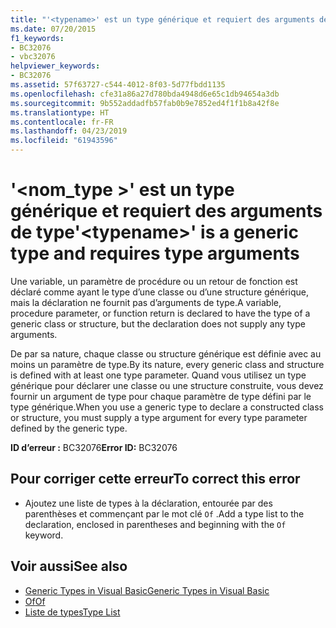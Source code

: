 ```yaml
---
title: "'<typename>' est un type générique et requiert des arguments de type"
ms.date: 07/20/2015
f1_keywords:
- BC32076
- vbc32076
helpviewer_keywords:
- BC32076
ms.assetid: 57f63727-c544-4012-8f03-5d77fbdd1135
ms.openlocfilehash: cfe31a86a27d780bda4948d6e65c1db94654a3db
ms.sourcegitcommit: 9b552addadfb57fab0b9e7852ed4f1f1b8a42f8e
ms.translationtype: HT
ms.contentlocale: fr-FR
ms.lasthandoff: 04/23/2019
ms.locfileid: "61943596"
---
```

# <a name="typename-is-a-generic-type-and-requires-type-arguments"></a><span data-ttu-id="f1208-102">'\<nom_type >' est un type générique et requiert des arguments de type</span><span class="sxs-lookup"><span data-stu-id="f1208-102">'\<typename>' is a generic type and requires type arguments</span></span>
<span data-ttu-id="f1208-103">Une variable, un paramètre de procédure ou un retour de fonction est déclaré comme ayant le type d’une classe ou d’une structure générique, mais la déclaration ne fournit pas d’arguments de type.</span><span class="sxs-lookup"><span data-stu-id="f1208-103">A variable, procedure parameter, or function return is declared to have the type of a generic class or structure, but the declaration does not supply any type arguments.</span></span>  
  
 <span data-ttu-id="f1208-104">De par sa nature, chaque classe ou structure générique est définie avec au moins un paramètre de type.</span><span class="sxs-lookup"><span data-stu-id="f1208-104">By its nature, every generic class and structure is defined with at least one type parameter.</span></span> <span data-ttu-id="f1208-105">Quand vous utilisez un type générique pour déclarer une classe ou une structure construite, vous devez fournir un argument de type pour chaque paramètre de type défini par le type générique.</span><span class="sxs-lookup"><span data-stu-id="f1208-105">When you use a generic type to declare a constructed class or structure, you must supply a type argument for every type parameter defined by the generic type.</span></span>  
  
 <span data-ttu-id="f1208-106">**ID d’erreur :** BC32076</span><span class="sxs-lookup"><span data-stu-id="f1208-106">**Error ID:** BC32076</span></span>  
  
## <a name="to-correct-this-error"></a><span data-ttu-id="f1208-107">Pour corriger cette erreur</span><span class="sxs-lookup"><span data-stu-id="f1208-107">To correct this error</span></span>  
  
- <span data-ttu-id="f1208-108">Ajoutez une liste de types à la déclaration, entourée par des parenthèses et commençant par le mot clé `Of` .</span><span class="sxs-lookup"><span data-stu-id="f1208-108">Add a type list to the declaration, enclosed in parentheses and beginning with the `Of` keyword.</span></span>  
  
## <a name="see-also"></a><span data-ttu-id="f1208-109">Voir aussi</span><span class="sxs-lookup"><span data-stu-id="f1208-109">See also</span></span>

- [<span data-ttu-id="f1208-110">Generic Types in Visual Basic</span><span class="sxs-lookup"><span data-stu-id="f1208-110">Generic Types in Visual Basic</span></span>](../../visual-basic/programming-guide/language-features/data-types/generic-types.md)
- [<span data-ttu-id="f1208-111">Of</span><span class="sxs-lookup"><span data-stu-id="f1208-111">Of</span></span>](../../visual-basic/language-reference/statements/of-clause.md)
- [<span data-ttu-id="f1208-112">Liste de types</span><span class="sxs-lookup"><span data-stu-id="f1208-112">Type List</span></span>](../../visual-basic/language-reference/statements/type-list.md)
